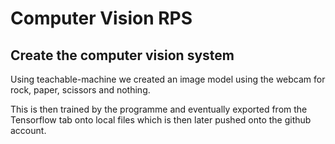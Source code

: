 # Computer Vision RPS

##  Create the computer vision system 
Using teachable-machine we created an image model using the webcam for rock, paper, scissors and nothing.

This is then trained by the programme and eventually exported from the Tensorflow tab onto local files which is then later pushed onto the github account.

